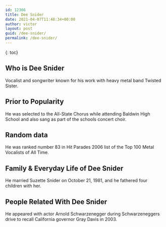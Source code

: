 ```yaml
---
id: 12366
title: Dee Snider
date: 2021-04-07T11:48:34+00:00
author: victor
layout: post
guid: /dee-snider/
permalink: /dee-snider/
---
```



{: toc}


## Who is Dee Snider



Vocalist and songwriter known for his work with heavy metal band Twisted Sister.

                
                
                
## Prior to Popularity



He was selected to the All-State Chorus while attending Baldwin High School and also sang as part of the schools concert choir.

                
                
                
## Random data



He was ranked number 83 in Hit Parades 2006 list of the Top 100 Metal Vocalists of All Time.

                
                
                
## Family & Everyday Life of Dee Snider



He married Suzette Snider on October 21, 1981, and he fathered four children with her.

                
                
                
## People Related With Dee Snider



He appeared with actor Arnold Schwarzenegger during Schwarzeneggers drive to recall California governor Gray Davis in 2003.

                
              
            
          
          
          